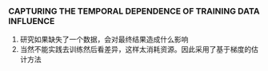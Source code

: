 ### CAPTURING THE TEMPORAL DEPENDENCE OF TRAINING DATA INFLUENCE
1. 研究如果缺失了一个数据，会对最终结果造成什么影响
2. 当然不能实践去训练然后看差异，这样太消耗资源。因此采用了基于梯度的估计方法